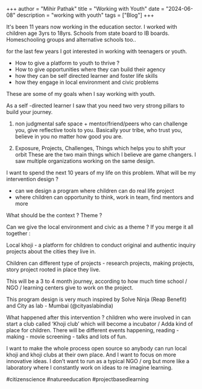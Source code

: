 +++
author = "Mihir Pathak"
title = "Working with Youth"
date = "2024-06-08"
description = "working with youth"
tags = ["Blog"]
+++

It's been 11 years now working in the education sector. I worked with children age 3yrs to 18yrs. Schools from state board to IB boards. Homeschooling groups and alternative schools too..

for the last few years I got interested in working with teenagers or youth.

- How to give a platform to youth to thrive ?
- How to give opportunities where they can build their agency
- how they can be self directed learner and foster life skills
- how they engage in local environment and civic problems

These are some of my goals when I say working with youth.

As a self -directed learner I saw that you need two very strong pillars to build your journey.

1. non judgmental safe space + mentor/friend/peers who can challenge you, give reflective tools to you. Basically your tribe, who trust you, believe in you no matter how good you are.

2. Exposure, Projects, Challenges, Things which helps you to shift your orbit
These are the two main things which I believe are game changers. I saw multiple organizations working on the same design.

I want to spend the next 10 years of my life on this problem. What will be my intervention design ?

- can we design a program where children can do real life project
- where children can opportunity to think, work in team, find mentors and more

What should be the context ? Theme ? 

Can we give the local environment and civic as a theme ? 
If you merge it all together : 

Local khoji - a platform for children to conduct original and authentic inquiry projects about the cities they live in. 

Children can different type of projects - research projects, making projects, story project rooted in place they live. 

This will be a 3 to 4 month journey, according to how much time school / NGO / learning centers give to work on the project.

This program design is very much inspired by Solve Ninja (Reap Benefit) and City as lab - Mumbai (@cityaslabindia)


What happened after this intervention ? children who were involved in can start a club called ‘Khoji club’ which will become a incubator / Adda kind of place for children. There will be different events happening, reading - making - movie screening - talks and lots of fun.

I want to make the whole process open source so anybody can run local khoji and khoji clubs at their own place. And I want to focus on more innovative ideas. I don’t want to run as a typical NGO / org but more like a laboratory where I constantly work on ideas to re imagine learning.

#citizenscience #natureeducation #projectbasedlearning

